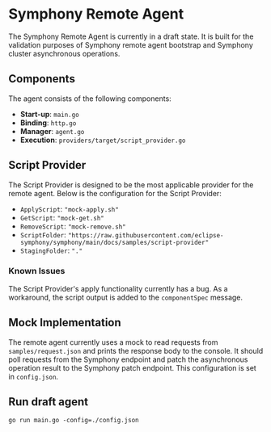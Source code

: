 # Symphony Remote Agent

The Symphony Remote Agent is currently in a draft state. It is built for the validation purposes of Symphony remote agent bootstrap and Symphony cluster asynchronous operations.

## Components

The agent consists of the following components:
- **Start-up**: `main.go`
- **Binding**: `http.go`
- **Manager**: `agent.go`
- **Execution**: `providers/target/script_provider.go`

## Script Provider

The Script Provider is designed to be the most applicable provider for the remote agent. Below is the configuration for the Script Provider:

- `ApplyScript`: `"mock-apply.sh"`
- `GetScript`: `"mock-get.sh"`
- `RemoveScript`: `"mock-remove.sh"`
- `ScriptFolder`: `"https://raw.githubusercontent.com/eclipse-symphony/symphony/main/docs/samples/script-provider"`
- `StagingFolder`: `"."`

### Known Issues

The Script Provider's apply functionality currently has a bug. As a workaround, the script output is added to the `componentSpec` message.

## Mock Implementation

The remote agent currently uses a mock to read requests from `samples/request.json` and prints the response body to the console. It should poll requests from the Symphony endpoint and patch the asynchronous operation result to the Symphony patch endpoint. This configuration is set in `config.json`.

## Run draft agent
```
go run main.go -config=./config.json
```
